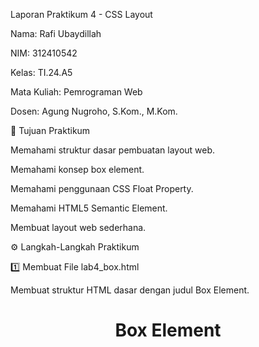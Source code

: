  Laporan Praktikum 4 - CSS Layout

Nama: Rafi Ubaydillah

NIM: 312410542

Kelas: TI.24.A5

Mata Kuliah: Pemrograman Web

Dosen: Agung Nugroho, S.Kom., M.Kom.


🔹 Tujuan Praktikum

Memahami struktur dasar pembuatan layout web.

Memahami konsep box element.

Memahami penggunaan CSS Float Property.

Memahami HTML5 Semantic Element.

Membuat layout web sederhana.


⚙️ Langkah-Langkah Praktikum

1️⃣ Membuat File lab4_box.html

Membuat struktur HTML dasar dengan judul Box Element.

<!DOCTYPE html>
<html lang="en">
<head>
  <meta charset="UTF-8">
  <meta name="viewport" content="width=device-width, initial-scale=1.0">
  <title>Box Element</title>
</head>
<body>
  <header>
    <h1>Box Element</h1>
  </header>
</body>
</html>


